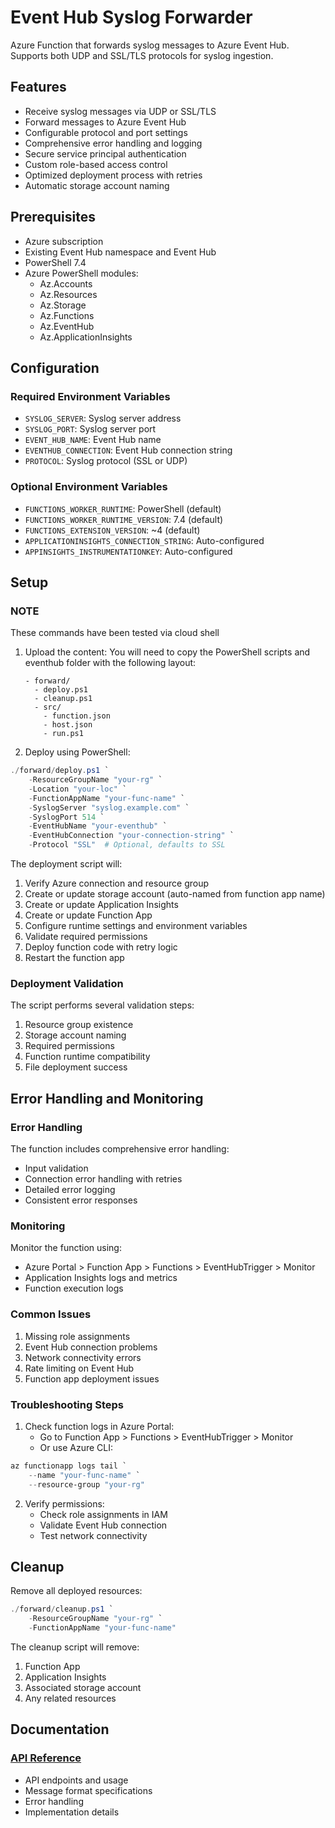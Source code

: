 # Event Hub Syslog Forwarder

Azure Function that forwards syslog messages to Azure Event Hub. Supports both UDP and SSL/TLS protocols for syslog ingestion.

## Features
- Receive syslog messages via UDP or SSL/TLS
- Forward messages to Azure Event Hub
- Configurable protocol and port settings
- Comprehensive error handling and logging
- Secure service principal authentication
- Custom role-based access control
- Optimized deployment process with retries
- Automatic storage account naming

## Prerequisites
- Azure subscription
- Existing Event Hub namespace and Event Hub
- PowerShell 7.4
- Azure PowerShell modules:
  - Az.Accounts
  - Az.Resources
  - Az.Storage
  - Az.Functions
  - Az.EventHub
  - Az.ApplicationInsights


## Configuration

### Required Environment Variables
- `SYSLOG_SERVER`: Syslog server address
- `SYSLOG_PORT`: Syslog server port
- `EVENT_HUB_NAME`: Event Hub name
- `EVENTHUB_CONNECTION`: Event Hub connection string
- `PROTOCOL`: Syslog protocol (SSL or UDP)

### Optional Environment Variables
- `FUNCTIONS_WORKER_RUNTIME`: PowerShell (default)
- `FUNCTIONS_WORKER_RUNTIME_VERSION`: 7.4 (default)
- `FUNCTIONS_EXTENSION_VERSION`: ~4 (default)
- `APPLICATIONINSIGHTS_CONNECTION_STRING`: Auto-configured
- `APPINSIGHTS_INSTRUMENTATIONKEY`: Auto-configured

## Setup

### NOTE
These commands have been tested via cloud shell

1. Upload the content:
   You will need to copy the PowerShell scripts and eventhub folder with the following layout:
   ```
   - forward/
     - deploy.ps1
     - cleanup.ps1
     - src/
       - function.json
       - host.json
       - run.ps1
   ```

2. Deploy using PowerShell:
```powershell
./forward/deploy.ps1 `
    -ResourceGroupName "your-rg" `
    -Location "your-loc" `
    -FunctionAppName "your-func-name" `
    -SyslogServer "syslog.example.com" `
    -SyslogPort 514 `
    -EventHubName "your-eventhub" `
    -EventHubConnection "your-connection-string" `
    -Protocol "SSL"  # Optional, defaults to SSL
```

The deployment script will:
1. Verify Azure connection and resource group
2. Create or update storage account (auto-named from function app name)
3. Create or update Application Insights
4. Create or update Function App
5. Configure runtime settings and environment variables
6. Validate required permissions
7. Deploy function code with retry logic
8. Restart the function app

### Deployment Validation
The script performs several validation steps:
1. Resource group existence
2. Storage account naming
3. Required permissions
4. Function runtime compatibility
5. File deployment success

## Error Handling and Monitoring

### Error Handling
The function includes comprehensive error handling:
- Input validation
- Connection error handling with retries
- Detailed error logging
- Consistent error responses

### Monitoring
Monitor the function using:
- Azure Portal > Function App > Functions > EventHubTrigger > Monitor
- Application Insights logs and metrics
- Function execution logs

### Common Issues
1. Missing role assignments
2. Event Hub connection problems
3. Network connectivity errors
4. Rate limiting on Event Hub
5. Function app deployment issues

### Troubleshooting Steps
1. Check function logs in Azure Portal:
   - Go to Function App > Functions > EventHubTrigger > Monitor
   - Or use Azure CLI:
```powershell
az functionapp logs tail `
    --name "your-func-name" `
    --resource-group "your-rg"
```

2. Verify permissions:
   - Check role assignments in IAM
   - Validate Event Hub connection
   - Test network connectivity

## Cleanup

Remove all deployed resources:
```powershell
./forward/cleanup.ps1 `
    -ResourceGroupName "your-rg" `
    -FunctionAppName "your-func-name"
```

The cleanup script will remove:
1. Function App
2. Application Insights
3. Associated storage account
4. Any related resources

## Documentation

### [API Reference](API-Reference.md)
- API endpoints and usage
- Message format specifications
- Error handling
- Implementation details 